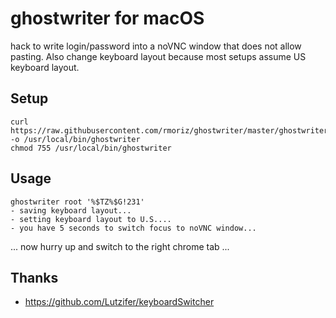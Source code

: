 # ghostwriter for macOS

hack to write login/password into a noVNC window that does not allow pasting. Also change keyboard layout because most setups assume US keyboard layout.


## Setup

```shell
curl https://raw.githubusercontent.com/rmoriz/ghostwriter/master/ghostwriter -o /usr/local/bin/ghostwriter
chmod 755 /usr/local/bin/ghostwriter
```

## Usage

```shell
ghostwriter root '%$TZ%$G!231'
- saving keyboard layout...
- setting keyboard layout to U.S....
- you have 5 seconds to switch focus to noVNC window...
```
... now hurry up and switch to the right chrome tab ...

## Thanks

- https://github.com/Lutzifer/keyboardSwitcher
